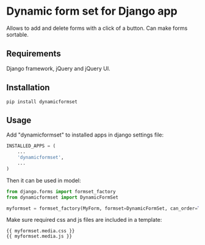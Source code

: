 # Dynamic form set for Django app

Allows to add and delete forms with a click of a button. Can make forms sortable.

## Requirements

Django framework, jQuery and jQuery UI.

## Installation

```
pip install dynamicformset
```

## Usage
Add "dynamicformset" to installed apps in django settings file:

```python
INSTALLED_APPS = (
    ...
    'dynamicformset',
    ...
)
```

Then it can be used in model:

```python
from django.forms import formset_factory
from dynamicformset import DynamicFormSet

myformset = formset_factory(MyForm, formset=DynamicFormSet, can_order=True, can_delete=True, extra=0)
```

Make sure required css and js files are included in a template:

```
{{ myformset.media.css }}
{{ myformset.media.js }}
```

